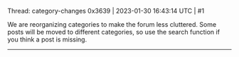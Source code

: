 Thread: category-changes
0x3639 | 2023-01-30 16:43:14 UTC | #1

We are reorganizing categories to make the forum less cluttered.  Some posts will be moved to different categories, so use the search function if you think a post is missing.

-------------------------

